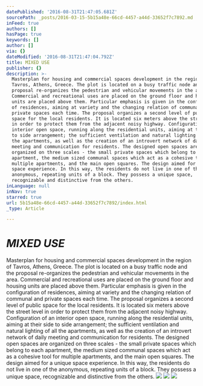 ```yaml
---
datePublished: '2016-08-31T21:47:05.681Z'
sourcePath: _posts/2016-03-15-5b15a48e-66cd-4457-a44d-33652f7c7892.md
inFeed: true
authors: []
hasPage: true
keywords: []
author: []
via: {}
dateModified: '2016-08-31T21:47:04.792Z'
title: MIXED USE
publisher: {}
description: >-
  Masterplan for housing and commercial spaces development in the region of
  Tavros, Athens, Greece. The plot is located on a busy traffic node and the
  proposal re-organizes the pedestrian and vehicular movements in the area.
  Commercial and recreational uses are placed on the ground floor and housing
  units are placed above them. Particular emphasis is given in the configuration
  of residences, aiming at variety and the changing relation of communal and
  private spaces each time. The proposal organizes a second level of public
  space for the local residents. It is located six meters above the street level
  in order to protect them from the adjacent noisy highway. Configuration of an
  interior open space, running along the residential units, aiming at their side
  to side arrangement; the sufficient ventilation and natural lighting of all
  the apartments, as well as the creation of an introvert network of daily
  meeting and communication for residents. The designed open spaces are
  organized on three scales - the small private spaces which belong to each
  apartment, the medium sized communal spaces which act as a cohesive tool for
  multiple apartments, and the main open squares. The design aimed for a unique
  space experience. In this way, the residents do not live in one of the
  anonymous, repeating units of a block. They possess a unique space,
  recognizable and distinctive from the others.
inLanguage: null
inNav: true
starred: true
url: 5b15a48e-66cd-4457-a44d-33652f7c7892/index.html
_type: Article

---
```

# _MIXED USE_

Masterplan for housing and commercial spaces development in the region of Tavros, Athens, Greece. The plot is located on a busy traffic node and the proposal re-organizes the pedestrian and vehicular movements in the area. Commercial and recreational uses are placed on the ground floor and housing units are placed above them. Particular emphasis is given in the configuration of residences, aiming at variety and the changing relation of communal and private spaces each time. The proposal organizes a second level of public space for the local residents. It is located six meters above the street level in order to protect them from the adjacent noisy highway. Configuration of an interior open space, running along the residential units, aiming at their side to side arrangement; the sufficient ventilation and natural lighting of all the apartments, as well as the creation of an introvert network of daily meeting and communication for residents. The designed open spaces are organized on three scales - the small private spaces which belong to each apartment, the medium sized communal spaces which act as a cohesive tool for multiple apartments, and the main open squares. The design aimed for a unique space experience. In this way, the residents do not live in one of the anonymous, repeating units of a block. They possess a unique space, recognizable and distinctive from the others.
![](https://s3-us-west-2.amazonaws.com/the-grid-img/p/aa9ee1ba6226a4d048e5db50ca9a859d25ce4820.jpg)
![](https://s3-us-west-2.amazonaws.com/the-grid-img/p/7dac9d0e9bc41faec87470b33076ca43e09dc1ee.jpg)
![](https://s3-us-west-2.amazonaws.com/the-grid-img/p/9fc819dec24f210347c68cd97a0d87762709f495.jpg)